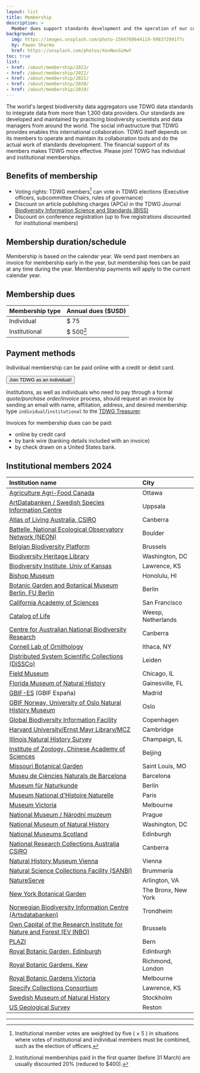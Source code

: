 ```yaml
---
layout: list
title: Membership
description: >
  Member dues support standards development and the operation of our collaboration platforms.
background:
  img: https://images.unsplash.com/photo-1504760644119-998372991f7c
  by: Pawan Sharma
  href: https://unsplash.com/photos/XexNwsGiHwY
toc: true
list:
- href: /about/membership/2023/
- href: /about/membership/2022/
- href: /about/membership/2021/
- href: /about/membership/2020/
- href: /about/membership/2019/
---
```


The world's largest biodiversity data aggregators use TDWG data standards to integrate data from more than 1,300 data providers. Our standards are developed and maintained by practicing biodiversity scientists and data managers from around the world. The social infrastructure that TDWG provides enables this international collaboration. TDWG itself depends on its members to operate and maintain its collaboration tools and do the actual work of standards development. The financial support of its members makes TDWG more effective. Please join! TDWG has individual and institutional memberships.

## Benefits of membership

- Voting rights: TDWG members[^1] can vote in TDWG elections (Executive officers, subcommittee Chairs, rules of governance)
- Discount on article publishing charges (APCs) in the TDWG Journal [Biodiversity Information Science and Standards (BISS)](/journal/)
- Discount on conference registration (up to five registrations discounted for institutional members)

[^1]: Institutional member votes are weighted by five ( &times; 5 ) in situations where votes of institutional and individual members must be combined, such as the election of officers.

## Membership duration/schedule

Membership is based on the calendar year. We send past members an invoice for membership early in the year, but membership fees can be paid at any time during the year. Membership payments will apply to the current calendar year.

## Membership dues

Membership type | Annual dues ($USD)
:--- | :---
Individual | $ 75
Institutional | $ 500[^2]

[^2]: Institutional memberships paid in the first quarter (before 31 March) are usually discounted 20% (reduced to $400).

## Payment methods

Individual membership can be paid online with a credit or debit card.

<button onclick="window.location.href='https://zohosecurepay.com/checkout/gbs628p-zw5vr6i66b3xr/Individual-TDWG-Membership-2023'" class="btn btn-secondary">Join TDWG as an individual!</button>

Institutions, as well as individuals who need to pay through a formal _quote/purchase order/invoice_ process, should request an invoice by sending an email with name, affiliation, address, and desired membership type `individual`/`institutional` to the [TDWG Treasurer](mailto:treasurer@tdwg.org?subject=Membership%20request).

Invoices for membership dues can be paid:

- online by credit card
- by bank wire (banking details included with an invoice)
- by check drawn on a United States bank.

## Institutional members 2024

Institution name | City
:--- | :---
[Agriculture Agri-Food Canada](https://agriculture.canada.ca/en) | Ottawa
[ArtDatabanken / Swedish Species Information Centre](https://www.artdatabanken.se/en/?menu=open) | Uppsala
[Atlas of Living Australia, CSIRO](https://www.ala.org.au/) | Canberra
[Battelle, National Ecological Observatory Network (NEON)](https://www.neonscience.org/) | Boulder
[Belgian Biodiversity Platform](https://www.biodiversity.be/) | Brussels
[Biodiversity Heritage Library](https://www.biodiversitylibrary.org/) | Washington, DC
[Biodiversity Institute, Univ of Kansas](https://biodiversity.ku.edu/) | Lawrence, KS
[Bishop Museum](https://www.bishopmuseum.org/) | Honolulu, HI
[Botanic Garden and Botanical Museum Berlin, FU Berlin](https://www.bgbm.org/) | Berlin
[California Academy of Sciences](https://www.calacademy.org) | San Francisco
[Catalog of Life]() | Weesp, Netherlands
[Centre for Australian National Biodiversity Research](https://www.cpbr.gov.au/cpbr/) | Canberra
[Cornell Lab of Ornithology](https://www.birds.cornell.edu/home/) | Ithaca, NY
[Distributed System Scientific Collections (DiSSCo)](https://www.dissco.eu/) | Leiden
[Field Museum](https://www.fieldmuseum.org/) | Chicago, IL
[Florida Museum of Natural History](https://www.floridamuseum.ufl.edu/) | Gainesville, FL
[GBIF-ES](https://datos.gbif.es/) (GBIF España) | Madrid
[GBIF Norway, University of Oslo Natural History Museum]() | Oslo
[Global Biodiversity Information Facility](https://www.gbif.org) | Copenhagen
[Harvard University/Ernst Mayr Library/MCZ](https://library.mcz.harvard.edu/) | Cambridge
[Illinois Natural History Survey](https://www.inhs.illinois.edu/) | Champaign, IL
[Institute of Zoology, Chinese Academy of Sciences](http://english.ioz.cas.cn/) | Beijing
[Missouri Botanical Garden](https://www.missouribotanicalgarden.org/) | Saint Louis, MO
[Museu de Ciències Naturals de Barcelona](https://museuciencies.cat/en/) | Barcelona
[Museum für Naturkunde](https://www.museumfuernaturkunde.berlin/en) | Berlin
[Museum National d'Histoire Naturelle](https://www.mnhn.fr/fr) | Paris
[Museum Victoria](https://museumsvictoria.com.au/) | Melbourne
[National Museum / Národní muzeum](https://www.nm.cz/en) | Prague
[National Museum of Natural History](https://naturalhistory.si.edu/) | Washington, DC
[National Museums Scotland](https://www.nms.ac.uk/) | Edinburgh
[National Research Collections Australia CSIRO](https://www.csiro.au/en/Showcase/NRCA) | Canberra
[Natural History Museum Vienna](https://www.nhm-wien.ac.at/en) | Vienna
[Natural Science Collections Facility (SANBI)](https://www.sanbi.org/) | Brummeria
[NatureServe](https://www.natureserve.org/) | Arlington, VA
[New York Botanical Garden](https://www.nybg.org) | The Bronx, New York
[Norwegian Biodiversity Information Centre (Artsdatabanken)](https://www.biodiversity.no/) | Trondheim
[Own Capital of the Research Institute for Nature and Forest (EV INBO)](https://www.inbo.be/en) | Brussels
[PLAZI](http://plazi.org/) | Bern
[Royal Botanic Garden, Edinburgh](https://www.rbge.org.uk/) | Edinburgh
[Royal Botanic Gardens, Kew](https://www.kew.org/) | Richmond, London
[Royal Botanic Gardens Victoria](https://www.rbg.vic.gov.au/) | Melbourne
[Specify Collections Consortium](https://www.specifysoftware.org/membership-levels/) | Lawrence, KS
[Swedish Museum of Natural History](https://www.nrm.se/en/forskningochsamlingar/samlingar.179.html) | Stockholm
[US Geological Survey](https://www.usgs.gov/) | Reston

------
